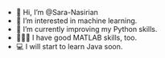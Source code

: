 - 👋 Hi, I’m @Sara-Nasirian
- 👀 I’m interested in machine learning.
- 🌱 I’m currently improving my Python skills.
- 👩🏾‍🎓 I have good MATLAB skills, too.
- 💻 I will start to learn Java soon.

<!---
Sara-Nasirian/Sara-Nasirian is a ✨ special ✨ repository because its `README.md` (this file) appears on your GitHub profile.
You can click the Preview link to take a look at your changes.
--->
